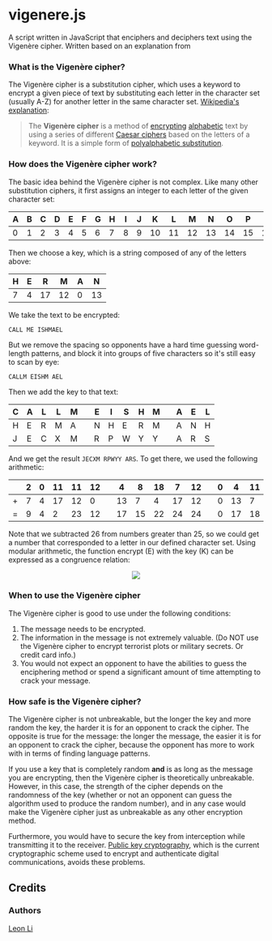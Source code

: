 # vigenere.js

A script written in JavaScript that enciphers and deciphers text using the Vigenère cipher. Written based on an explanation from 

### What is the Vigenère cipher?

The Vigenère cipher is a substitution cipher, which uses a keyword to encrypt a given piece of text by substituting each letter in the character set (usually A-Z) for another letter in the same character set. [Wikipedia's explanation](http://en.wikipedia.org/wiki/Vigen%C3%A8re_cipher):

> The **Vigenère cipher** is a method of [encrypting](http://en.wikipedia.org/wiki/Encryption) [alphabetic](http://en.wikipedia.org/wiki/Alphabet) text by using a series of different [Caesar ciphers](http://en.wikipedia.org/wiki/Caesar_cipher) based on the letters of a keyword. It is a simple form of [polyalphabetic substitution](http://en.wikipedia.org/wiki/Polyalphabetic_cipher).

### How does the Vigenère cipher work?

The basic idea behind the Vigenère cipher is not complex. Like many other substitution ciphers, it first assigns an integer to each letter of the given character set:

| A | B | C | D | E | F | G | H | I | J | K  | L  | M  | N  | O  | P  | Q  | R  | S  | T  | U  | V  | W  | X  | Y  | Z  |
|---|---|---|---|---|---|---|---|---|---|----|----|----|----|----|----|----|----|----|----|----|----|----|----|----|----|
| 0 | 1 | 2 | 3 | 4 | 5 | 6 | 7 | 8 | 9 | 10 | 11 | 12 | 13 | 14 | 15 | 16 | 17 | 18 | 19 | 20 | 21 | 22 | 23 | 24 | 25 |

Then we choose a key, which is a string composed of any of the letters above:

| H | E | R  | M  | A | N  |
|---|---|----|----|---|----|
| 7 | 4 | 17 | 12 | 0 | 13 |

We take the text to be encrypted:

```CALL ME ISHMAEL```

But we remove the spacing so opponents have a hard time guessing word-length patterns, and block it into groups of five characters so it's still easy to scan by eye:

```CALLM EISHM AEL```

Then we add the key to that text:

| C | A | L | L | M |   | E | I | S | H | M |   | A | E | L |
|---|---|---|---|---|---|---|---|---|---|---|---|---|---|---|
| H | E | R | M | A |   | N | H | E | R | M |   | A | N | H |
| J | E | C | X | M |   | R | P | W | Y | Y |   | A | R | S |

And we get the result ```JECXM RPWYY ARS```. To get there, we used the following arithmetic:

|   | 2 | 0 | 11 | 11 | 12 |   | 4  | 8  | 18 | 7  | 12 |   | 0 | 4  | 11 |
|---|---|---|----|----|----|---|----|----|----|----|----|---|---|----|----|
| + | 7 | 4 | 17 | 12 | 0  |   | 13 | 7  | 4  | 17 | 12 |   | 0 | 13 | 7  |
| = | 9 | 4 | 2  | 23 | 12 |   | 17 | 15 | 22 | 24 | 24 |   | 0 | 17 | 18 |

Note that we subtracted 26 from numbers greater than 25, so we could get a number that corresponded to a letter in our defined character set. Using modular arithmetic, the function encrypt (E) with the key (K) can be expressed as a congruence relation:

<p align="center">
  <img src="http://upload.wikimedia.org/math/a/8/6/a8693a20966b33fbdf5967cf253085e2.png"/>
</p>

### When to use the Vigenère cipher

The Vigenère cipher is good to use under the following conditions:

1. The message needs to be encrypted.
2. The information in the message is not extremely valuable. (Do NOT use the Vigenère cipher to encrypt terrorist plots or military secrets. Or credit card info.)
3. You would not expect an opponent to have the abilities to guess the enciphering method or spend a significant amount of time attempting to crack your message.

### How safe is the Vigenère cipher?

The Vigenère cipher is not unbreakable, but the longer the key and more random the key, the harder it is for an opponent to crack the cipher. The opposite is true for the message: the longer the message, the easier it is for an opponent to crack the cipher, because the opponent has more to work with in terms of finding language patterns.

If you use a key that is completely random **and** is as long as the message you are encrypting, then the Vigenère cipher is theoretically unbreakable. However, in this case, the strength of the cipher depends on the randomness of the key (whether or not an opponent can guess the algorithm used to produce the random number), and in any case would make the Vigenère cipher just as unbreakable as any other encryption method.

Furthermore, you would have to secure the key from interception while transmitting it to the receiver. [Public key cryptography](http://en.wikipedia.org/wiki/Public_key_cryptography), which is the current cryptographic scheme used to encrypt and authenticate digital communications, avoids these problems.

## Credits

### Authors

[Leon Li](https://github.com/li-cn)